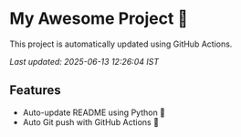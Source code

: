 # My Awesome Project 🚀

This project is automatically updated using GitHub Actions.

_Last updated: 2025-06-13 12:26:04 IST_

## Features
- Auto-update README using Python 🐍
- Auto Git push with GitHub Actions 🤖
